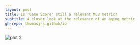 ```yaml
---
layout: post
title: Is 'Game Score' still a relevant MLB metric?
subtitle: A closer look at the relevance of an aging metric
gh-repo: thomasj-s.github/io
---
```


![plot 2](C:\Users\chris\Downloads\build-project-1-vis-2(2).png)

